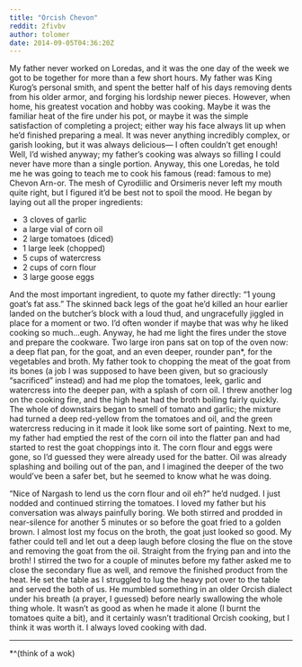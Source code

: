 ```yaml
---
title: "Orcish Chevon"
reddit: 2fivbv
author: tolomer
date: 2014-09-05T04:36:20Z
---
```


My father never worked on Loredas, and it was the one day of the week we got to be together for more than a few short hours. My father was King Kurog’s personal smith, and spent the better half of his days removing dents from his older armor, and forging his lordship newer pieces. However, when home, his greatest vocation and hobby was cooking. Maybe it was the familiar heat of the fire under his pot, or maybe it was the simple satisfaction of completing a project; either way his face always lit up when he’d finished preparing a meal. It was never anything incredibly complex, or garish looking, but it was always delicious— I often couldn’t get enough! Well, I’d wished anyway; my father’s cooking was always so filling I could never have more than a single portion. Anyway, this one Loredas, he told me he was going to teach me to cook his famous (read: famous to me) Chevon Arn-or. The mesh of Cyrodiilic and Orsimeris never left my mouth quite right, but I figured it’d be best not to spoil the mood. He began by laying out all the proper ingredients:


* 3 cloves of garlic    
* a large vial of corn oil    
* 2 large tomatoes (diced)    
* 1 large leek (chopped)    
* 5 cups of watercress    
* 2 cups of corn flour    
* 3 large goose eggs    


And the most important ingredient, to quote my father directly: “1 young goat’s fat ass.” The skinned back legs of the goat he’d killed an hour earlier landed on the butcher’s block with a loud thud, and ungracefully jiggled in place for a moment or two. I’d often wonder if maybe that was why he liked cooking so much...eugh. Anyway, he had me light the fires under the stove and prepare the cookware. Two large iron pans sat on top of the oven now: a deep flat pan, for the goat, and an even deeper, rounder pan\*, for the vegetables and broth. My father took to chopping the meat of the goat from its bones (a job I was supposed to have been given, but so graciously “sacrificed” instead) and had me plop the tomatoes, leek, garlic and watercress into the deeper pan, with a splash of corn oil. I threw another log on the cooking fire, and the high heat had the broth boiling fairly quickly. The whole of downstairs began to smell of tomato and garlic; the mixture had turned a deep red-yellow from the tomatoes and oil, and the green watercress reducing in it made it look like some sort of painting. Next to me, my father had emptied the rest of the corn oil into the flatter pan and had started to rest the goat choppings into it. The corn flour and eggs were gone, so I’d guessed they were already used for the batter. Oil was already splashing and boiling out of the pan, and I imagined the deeper of the two would’ve been a safer bet, but he seemed to know what he was doing.


“Nice of Nargash to lend us the corn flour and oil eh?” he’d nudged. I just nodded and continued stirring the tomatoes. I loved my father but his conversation was always painfully boring. We both stirred and prodded in near-silence for another 5 minutes or so before the goat fried to a golden brown. I almost lost my focus on the broth, the goat just looked so good. My father could tell and let out a deep laugh before closing the flue on the stove and removing the goat from the oil. Straight from the frying pan and into the broth! I stirred the two for a couple of minutes before my father asked me to close the secondary flue as well, and remove the finished product from the heat. He set the table as I struggled to lug the heavy pot over to the table and served the both of us. He mumbled something in an older Orcish dialect under his breath (a prayer, I guessed) before nearly swallowing the whole thing whole. It wasn’t as good as when he made it alone (I burnt the tomatoes quite a bit), and it certainly wasn’t traditional Orcish cooking, but I think it was worth it. I always loved cooking with dad.
***
*^(think of a wok)

